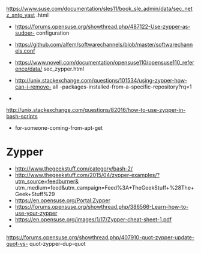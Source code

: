 https://www.suse.com/documentation/sles11/book_sle_admin/data/sec_netz_xntp_yast
.html

+ https://forums.opensuse.org/showthread.php/487122-Use-zypper-as-sudoer-
configuration
+ https://github.com/alfem/softwarechannels/blob/master/softwarechannels.conf
+ https://www.novell.com/documentation/opensuse110/opensuse110_reference/data/
sec_zypper.html

+ http://unix.stackexchange.com/questions/101534/using-zypper-how-can-i-remove-
all -packages-installed-from-a-specific-repository?rq=1

+ 
http://unix.stackexchange.com/questions/82016/how-to-use-zypper-in-bash-scripts 
- for-someone-coming-from-apt-get

# Zypper
+ http://www.thegeekstuff.com/category/bash-2/
+ http://www.thegeekstuff.com/2015/04/zypper-examples/?utm_source=feedburner&
utm_medium=feed&utm_campaign=Feed%3A+TheGeekStuff+%28The+Geek+Stuff%29
+ https://en.opensuse.org/Portal:Zypper
+ https://forums.opensuse.org/showthread.php/386566-Learn-how-to-use-your-zypper
+ https://en.opensuse.org/images/1/17/Zypper-cheat-sheet-1.pdf
+ 
https://forums.opensuse.org/showthread.php/407910-quot-zypper-update-quot-vs-
quot-zypper-dup-quot
